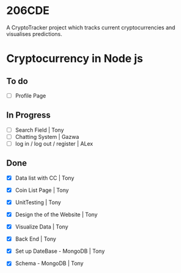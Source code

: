 # 206CDE
A CryptoTracker project which tracks current cryptocurrencies and visualises predictions.




<h1>Cryptocurrency in Node js</h1>

<h2>To do</h2>

- [ ]  Profile Page


<h2>In Progress</h2>

- [ ]  Search Field | Tony
- [ ]  Chatting System | Gazwa 
- [ ]  log in / log out / register | ALex
    
<h2>Done</h2>

- [X]  Data list with CC | Tony
- [X]  Coin List Page | Tony
- [X]  UnitTesting | Tony
- [X]  Design the of the Website | Tony
- [X]  Visualize Data | Tony
- [X]  Back End | Tony 
- [X]  Set up DateBase - MongoDB | Tony
- [X]  Schema - MongoDB | Tony

